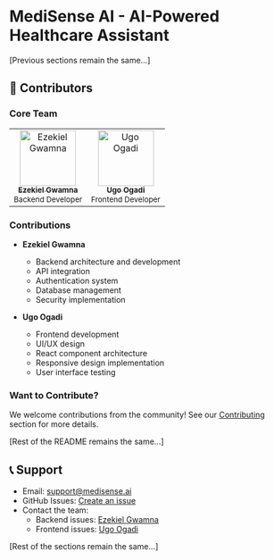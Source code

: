 # MediSense AI - AI-Powered Healthcare Assistant

[Previous sections remain the same...]

## 👥 Contributors

### Core Team

<div class="contributor-list">
  <table>
    <tr>
      <td align="center">
        <a href="https://github.com/izzymarc">
          <img src="https://github.com/izzymarc.png" width="100px;" alt="Ezekiel Gwamna"/>
          <br />
          <sub><b>Ezekiel Gwamna</b></sub>
        </a>
        <br />
        <sub>Backend Developer</sub>
      </td>
      <td align="center">
        <a href="https://github.com/ugo-ogadi">
          <img src="https://github.com/ugo-ogadi.png" width="100px;" alt="Ugo Ogadi"/>
          <br />
          <sub><b>Ugo Ogadi</b></sub>
        </a>
        <br />
        <sub>Frontend Developer</sub>
      </td>
    </tr>
  </table>
</div>

### Contributions

- **Ezekiel Gwamna**
  - Backend architecture and development
  - API integration
  - Authentication system
  - Database management
  - Security implementation

- **Ugo Ogadi**
  - Frontend development
  - UI/UX design
  - React component architecture
  - Responsive design implementation
  - User interface testing

### Want to Contribute?
We welcome contributions from the community! See our [Contributing](#-contributing) section for more details.

[Rest of the README remains the same...]

## 📞 Support

- Email: support@medisense.ai
- GitHub Issues: [Create an issue](https://github.com/yourusername/medisense-ai/issues)
- Contact the team:
  - Backend issues: [Ezekiel Gwamna](https://github.com/izzymarc)
  - Frontend issues: [Ugo Ogadi](https://github.com/ugo-ogadi)

[Rest of the sections remain the same...]
